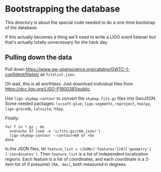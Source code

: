 # Bootstrapping the database

This directory is about the special code needed to do a one-time bootstrap of
the database.

If this actually becomes a thing we'll need to write a LIGO event listener
but that's actually totally unnecessary for the hack day.

## Pulling down the data

Pull down <https://www.gw-openscience.org/catalog/GWTC-1-confident/filelist/>
as `filelist.json`.

Oh wait, this is all worthless. Just download individual files from
<https://dcc.ligo.org/LIGO-P1800381/public>.

Use `ligo-skymap-contour` to convert the `skymap.fits.gz` files into GeoJSON.
Some needed packages: `lscsoft-glue`, `ligo-segments`, `reproject`, `healpy`,
`ligo-gracedb`, `lalsuite`,`'h5py`.

Finally:

```
for f in *.gz ; do
  n=$(echo $f |sed -e 's/fits.gz/c68.json/')
  ligo-skymap-contour --contour=68 $f >$n
done
```

In the JSON files, let `feature_list =
<JSON>['features'][0]['geometry']['coordinates']`. Then `feature_list` is a
list of independent localization regions. Each feature is a list of
coordinates, and each coordinate is a 2-item list of (I presume) `[RA, dec]`,
both measured in degrees.
